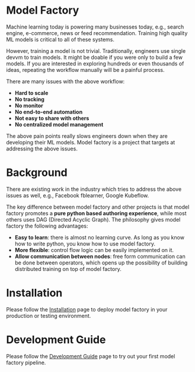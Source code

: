 # Model Factory

Machine learning today is powering many businesses today, e.g., search engine, e-commerce, news or feed recommendation. Training high quality ML models is critical to all of these systems.

However, training a model is not trivial. Traditionally, engineers use single devvm to train models. It might be doable if you were only to build a few models. If you are interested in exploring hundreds or even thousands of ideas, repeating the workflow manually will be a painful process.

There are many issues with the above workflow:
* **Hard to scale**
* **No tracking**
* **No monitor**
* **No end-to-end automation**
* **Not easy to share with others**
* **No centralized model management**

The above pain points really slows engineers down when they are developing their ML models. Model factory is a project that targets at addressing the above issues.

# Background
There are existing work in the industry which tries to address the above issues as well, e.g., Facebook fblearner, Google Kubeflow.

The key difference between model factory and other projects is that model factory promotes a **pure python based authoring experience**, while most others uses DAG (Directed Acyclic Graph). The philosophy gives model factory the following advantages:
* **Easy to learn**: there is almost no learning curve. As long as you know how to write python, you know how to use model factory.
* **More flexible**: control flow logic can be easily implemented on it.
* **Allow communication between nodes**: free form communication can be done between operators, which opens up the possibility of building distributed training on top of model factory.


# Installation
Please follow the [Installation](docs/installation.md) page to deploy model factory in your production or testing environment.


# Development Guide
Please follow the [Development Guide](docs/development_guide.md) page to try out your first model factory pipeline.
